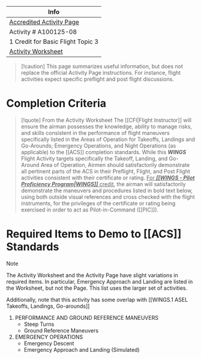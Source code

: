| Info                                                                                                                       |
| -------------------------------------------------------------------------------------------------------------------------- |
| [Accredited Activity Page](https://www.faasafety.gov/WINGS/pub/accreditedactivities/accreditedActivityViewer.aspx?aaid=%208482) |
| Activity # A100125-08                                                                                                 |
| 1 Credit for Basic Flight Topic 3                                                                                    |
| [Activity Worksheet](https://www.faasafety.gov/files/gslac/library/documents/2019/Jun/193533/ASEL%20-%20Performance%20Flight%20Maneuvers%20and%20Ground%20Reference%20Maneuvers%20-A100125-08-June%202019.pdf)                                                                                                                           |

> [!caution] This page summarizes useful information, but does not replace the official Activity Page instructions.
> For instance, flight activities expect specific preflight and post flight discussions.

# Completion Criteria
> [!quote] From the Activity Worksheet
> The [[CFI|Flight Instructor]] will ensure the airman possesses the knowledge, ability to manage risks, and skills consistent in the performance of flight maneuvers specifically listed in the Areas of Operation for Takeoffs, Landings and Go-Arounds; Emergency Operations, and Night Operations (as applicable) to the [[ACS]] completion standards. While this ***WINGS*** Flight Activity targets specifically the Takeoff, Landing, and Go-Around Area of Operation, Airmen should satisfactorily demonstrate all pertinent parts of the ACS in their Preflight, Flight, and Post Flight activities consistent with their certificate or rating. <u>For ***[[WINGS - Pilot Proficiency Program|WINGS]]*** credit</u>, the airman will satisfactorily demonstrate the maneuvers and procedures listed in bold text below, using both outside visual references and cross checked with the flight instruments, for the privileges of the certificate or rating being exercised in order to act as Pilot-in-Command ([[PIC]]).

# Required Items to Demo to [[ACS]] Standards
> [!note]
> The Activity Worksheet and the Activity Page have slight variations in required items. In particular, Emergency Approach and Landing are listed in the Worksheet, but not the Page. This list uses the larger set of activities.
> 
> Additionally, note that this activity has some overlap with [[WINGS.1 ASEL Takeoffs, Landings, Go-arounds]]

1. PERFORMANCE AND GROUND REFERENCE MANEUVERS
	- Steep Turns
	- Ground Reference Maneuvers
2. EMERGENCY OPERATIONS
	- Emergency Descent
	- Emergency Approach and Landing (Simulated)
